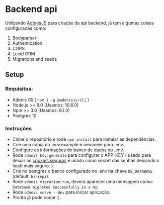 # Backend api

Utilizando [AdonisJS](https://adonisjs.com/) para criação da api backend, já tem algumas coisas configuradas como:

1. Bodyparser
2. Authentication
3. CORS
4. Lucid ORM
5. Migrations and seeds

## Setup

### Requisitos:
 - Adonis Cli ( `npm i -g @adonisjs/cli` )
 - Node.js >= 8.0 (Usamos: 10.6.0)
 - Npm >= 3.0 (Usamos: 6.1.0)
 - Postgres 10

### Instruções

 - Clone o repositório e rode `npm install` para instalar as dependências.
 - Crie uma cópia do .env.example e renomeie para .env.
 - Configure as informações do banco de dados no .env.
 - Rode `adonis key:generate` para configurar o APP_KEY ( usado para deixar os [cookies seguros](https://adonisjs.com/docs/4.1/security-introduction#_session_security) e usado como secret das senhas deixando o hash mais seguro. ).
 - Crie no postgres o banco configurado no .env na chave `DB_DATABASE` (default: `birrepi`).
 - Rode `adonis migration:run`, deverá aparecer uma mensagem como: `Database migrated successfully in x ms`.
 - Rode `adonis serve --dev` para iniciar aplicação. 
 - Pronto já pode codar :).
